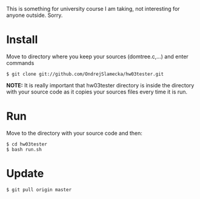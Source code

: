 This is something for university course I am taking, not interesting for anyone outside. Sorry.

Install
=======

Move to directory where you keep your sources (domtree.c,...) and enter commands

	$ git clone git://github.com/OndrejSlamecka/hw03tester.git

**NOTE:** It is really important that hw03tester directory is inside the directory with your source code as it copies your sources files every time it is run.

Run
===

Move to the directory with your source code and then:

	$ cd hw03tester
	$ bash run.sh

Update
======

	$ git pull origin master

